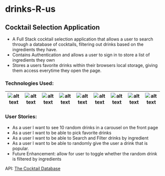 # drinks-R-us

## Cocktail Selection Application
* A Full Stack cocktail selection application that allows a user to search through a database of cocktails, filtering out drinks based on the ingredients they have.
* Contains Authentication and allows a user to sign in to store a list of ingredients they own
* Stores a users favorite drinks within their browsers local storage, giving them access everytime they open the page.

### Technologies Used: 


| ![alt text](https://camo.githubusercontent.com/8ef526a51d3d45c10893ef7797662ec5acfcdcc05810c352a1e4122118393183/68747470733a2f2f69312e77702e636f6d2f74686569636f6d2e6f72672f77702d636f6e74656e742f75706c6f6164732f323031362f30332f6a732d6c6f676f2e706e673f73736c3d31 "Javascript") | ![alt text](https://camo.githubusercontent.com/4f9bcbe54072c61b079f9b1df1cbd039108c4379be7d17c41895c7e65b38ff7a/68747470733a2f2f7365656b6c6f676f2e636f6d2f696d616765732f432f637373332d6c6f676f2d383732343037353237342d7365656b6c6f676f2e636f6d2e706e67 "CSS") | ![alt text](https://camo.githubusercontent.com/0821ae25cbd292f1c724d2fbf808a78136e61c72ec42a1a961d2be9288441930/68747470733a2f2f7777772e77332e6f72672f68746d6c2f6c6f676f2f646f776e6c6f6164732f48544d4c355f4c6f676f5f3531322e706e67 "HTML5") | ![alt text](https://camo.githubusercontent.com/b19864f800e20ca559cd76b53f377ef65249119ce7a8da98becc200f6ef56e30/68747470733a2f2f7365656b6c6f676f2e636f6d2f696d616765732f4e2f6e6f64656a732d6c6f676f2d464245313232453337372d7365656b6c6f676f2e636f6d2e706e67 "NodeJS") | ![alt text](https://camo.githubusercontent.com/b8a0c6c174599d13501516d86c16fa5988efcaef279db070d0843647df18ca07/68747470733a2f2f656e637279707465642d74626e302e677374617469632e636f6d2f696d616765733f713d74626e253341414e6439476352566f6250717533704d58336c615646794d5a4431756e3779694e39594f6c394e6e646726757371703d434155 "React Bootstrap") | ![alt text](https://camo.githubusercontent.com/802e20f7bcfc7a1e39c54d46dbb6f6c512a3deb72ebaaeca1bbe4471ba401893/68747470733a2f2f696d67322e706e67696f2e636f6d2f657870726573732d6a732d706e672d352d706e672d696d6167652d657870726573736a732d706e672d3830305f3830302e706e67 "ExpressJS") | ![alt text](https://camo.githubusercontent.com/5814fc8336c83669102c44d5fff5d178a775c988404780519ec0a066f984dcc2/68747470733a2f2f6d69726f2e6d656469756d2e636f6d2f6d61782f3530302f312a63506837756a52496663484179346b57324144474f772e706e67 "React") | ![alt text](https://ih1.redbubble.net/image.1305874501.9819/flat,750x,075,f-pad,750x1000,f8f8f8.jpg "Node") | ![alt text](https://encrypted-tbn0.gstatic.com/images?q=tbn:ANd9GcQcjvDGqzTInBWJTiQDhAIlKfDnPet_R2tk0A&usqp=CAU "MongoDB")
|----------|----------|----------|----------|----------|----------|----------|----------|----------|

### User Stories:
* As a user I want to see 10 random drinks in a carousel on the front page
* As a user I want to be able to pick favorite drinks
* As a user I want to be able to Search and Filter drinks by ingredient
* As a user I want to be able to randomly give the user a drink that is popular.
* Future Enhancement: allow for user to toggle whether the random drink is filtered by ingredients


API:
[The Cocktail Database](https://www.thecocktaildb.com/api.php)
